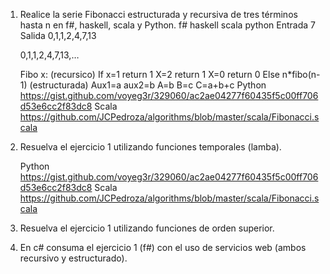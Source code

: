 1. Realice la serie Fibonacci estructurada y recursiva de tres términos hasta n en f#, haskell, scala y Python.
f#
haskell
scala 
python
    Entrada
    7
    Salida
    0,1,1,2,4,7,13

    0,1,1,2,4,7,13,…

    Fibo x: (recursico)
    If x=1 return 1
    X=2 return 1
    X=0 return 0
    Else n*fibo(n-1)
    (estructurada)
    Aux1=a
    aux2=b
    A=b 
    B=c
    C=a+b+c
    Python
    https://gist.github.com/voyeg3r/329060/ac2ae04277f60435f5c00ff706d53e6cc2f83dc8 
    Scala
    https://github.com/JCPedroza/algorithms/blob/master/scala/Fibonacci.scala 

2. Resuelva el ejercicio 1 utilizando funciones temporales (lamba).

    Python
    https://gist.github.com/voyeg3r/329060/ac2ae04277f60435f5c00ff706d53e6cc2f83dc8 
    Scala
    https://github.com/JCPedroza/algorithms/blob/master/scala/Fibonacci.scala 

3. Resuelva el ejercicio 1 utilizando funciones de orden superior.
4. En c# consuma el ejercicio 1 (f#) con el uso de servicios web (ambos recursivo y estructurado).
